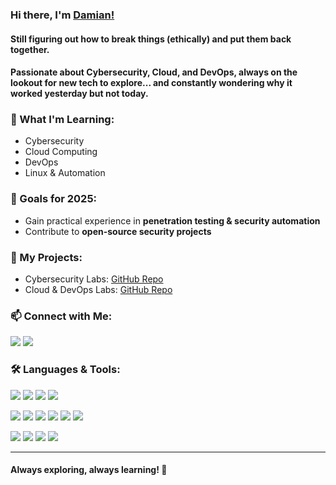 ### Hi there, I'm [Damian!](https://dmwasielewski.info)

#### Still figuring out how to break things (ethically) and put them back together. 
#### Passionate about **Cybersecurity, Cloud, and DevOps**, always on the lookout for new tech to explore... and constantly wondering why it worked yesterday but not today.

### 🚀 What I'm Learning:
- Cybersecurity
- Cloud Computing
- DevOps 
- Linux & Automation

### 🎯 Goals for 2025:
- Gain practical experience in **penetration testing & security automation**
- Contribute to **open-source security projects**

### 📂 My Projects:
- Cybersecurity Labs: [GitHub Repo](https://github.com/dmwasielewski)
- Cloud & DevOps Labs: [GitHub Repo](https://github.com/dmwasielewski)

### 📫 Connect with Me:
<a href="https://linkedin.com/in/dmwasielewski" target="_blank"><img src="https://img.shields.io/badge/LinkedIn-0077B5?style=flat&logo=linkedin&logoColor=white"/></a>
<a href="https://dmwasielewski.info" target="_blank"><img src="https://img.shields.io/badge/Website-000000?style=flat&logo=About.me&logoColor=white"/></a>

### 🛠️ Languages & Tools:
<a href="https://www.linux.org/" target="_blank"><img src="https://img.shields.io/badge/Linux-FCC624?style=flat&logo=linux&logoColor=black"/></a>
<a href="https://www.gnu.org/software/bash/" target="_blank"><img src="https://img.shields.io/badge/Bash-4EAA25?style=flat&logo=gnubash&logoColor=white"/></a>
<a href="https://nmap.org/" target="_blank"><img src="https://img.shields.io/badge/Nmap-004472?style=flat&logo=nmap&logoColor=white"/></a>
<a href="https://www.wireshark.org/" target="_blank"><img src="https://img.shields.io/badge/Wireshark-1679A7?style=flat&logo=wireshark&logoColor=white"/></a>

<a href="https://git-scm.com/" target="_blank"><img src="https://img.shields.io/badge/Git-F05032?style=flat&logo=git&logoColor=white"/></a>
<a href="https://code.visualstudio.com/" target="_blank"><img src="https://img.shields.io/badge/VS_Code-007ACC?style=flat&logo=visualstudiocode&logoColor=white"/></a>
<a href="https://developer.mozilla.org/en-US/docs/Web/HTML" target="_blank"><img src="https://img.shields.io/badge/HTML5-E34F26?style=flat&logo=html5&logoColor=white"/></a>
<a href="https://developer.mozilla.org/en-US/docs/Web/CSS" target="_blank"><img src="https://img.shields.io/badge/CSS3-1572B6?style=flat&logo=css3&logoColor=white"/></a>
<a href="https://developer.mozilla.org/en-US/docs/Web/JavaScript" target="_blank"><img src="https://img.shields.io/badge/JavaScript-F7DF1E?style=flat&logo=javascript&logoColor=black"/></a>
<a href="https://www.python.org/" target="_blank"><img src="https://img.shields.io/badge/Python-3776AB?style=flat&logo=python&logoColor=white"/></a>


<a href="https://aws.amazon.com/" target="_blank"><img src="https://img.shields.io/badge/AWS-232F3E?style=flat&logo=amazonaws&logoColor=white"/></a>
<a href="https://www.docker.com/" target="_blank"><img src="https://img.shields.io/badge/Docker-2496ED?style=flat&logo=docker&logoColor=white"/></a>
<a href="https://kubernetes.io/" target="_blank"><img src="https://img.shields.io/badge/Kubernetes-326CE5?style=flat&logo=kubernetes&logoColor=white"/></a>
<a href="https://www.terraform.io/" target="_blank"><img src="https://img.shields.io/badge/Terraform-7B42BC?style=flat&logo=terraform&logoColor=white"/></a>






---
#### Always exploring, always learning! 🚀
